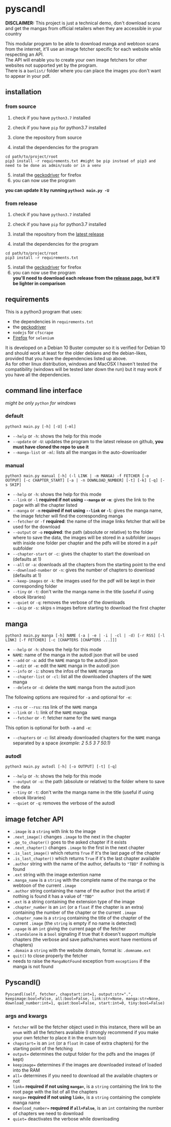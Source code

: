 # pyscandl
**DISCLAIMER:** This project is just a technical demo, don't download scans and get the mangas from official retailers when they are accessible in your country

This modular program to be able to download manga and webtoon scans from the internet, it'll use an image fetcher specific for each website while respecting an API.  
The API will enable you to create your own image fetchers for other websites not supported yet by the program.  
There is a `banlist/` folder where you can place the images you don't want to appear in your pdf.

## installation
### from source
1) check if you have `python3.7` installed

2) check if you have `pip` for python3.7 installed
3) clone the repository from source
4) install the dependencies for the program
```
cd path/to/project/root
pip3 install -r requirements.txt #might be pip instead of pip3 and need to be done as admin/sudo or in a venv
```
5) install the [geckodriver](https://github.com/mozilla/geckodriver/releases/latest) for firefox
6) you can now use the program

**you can update it by running `python3 main.py -U`**

### from release
1) check if you have `python3.7` installed

2) check if you have `pip` for python3.7 installed
3) install the repository from the [latest release](https://github.com/Ara0n/pyscandl/release/latest)
4) install the dependencies for the program
```
cd path/to/project/root
pip3 install -r requirements.txt
```
5) install the [geckodriver](https://github.com/mozilla/geckodriver/releases/latest) for firefox
6) you can now use the program  
**you'll need to download each release from the [release page](https://github.com/Ara0n/pyscandl/release), but it'll be lighter in comparison**

## requirements
This is a python3 program that uses:
- the dependencies in `requirements.txt`
- the [geckodriver](https://github.com/mozilla/geckodriver/releases/latest)
- `nodejs` for `cfscrape`
- [Firefox](https://www.mozilla.org/firefox/download/) for `selenium`

It is developed on a Debian 10 Buster computer so it is verified for Debian 10 and should work at least for the older debians and the debian-likes, provided that you have the dependencies listed up above.  
As for other linux distribution, windows and MacOSX I haven't tested the compatibility (windows will be tested later down the run) but it may work if you have all the dependencies.

## command line interface
*might be only `python` for windows*
### default
`python3 main.py [-h] [-U] [-ml]`

- `--help` or `-h`: shows the help for this mode
- `--update` or `-U`: updates the program to the latest release on github, **you must have cloned the repo to use it**
- `--manga-list` or `-ml`: lists all the mangas in the auto-downloader

### manual
`python3 main.py manual [-h] (-l LINK | -m MANGA) -f FETCHER [-o OUTPUT] [-c CHAPTER_START] [-a | -n DOWNLOAD_NUMBER] [-t] [-k] [-q] [-s SKIP]`

- `--help` or `-h`: shows the help for this mode
- `--link` or `-l` **required if not using `--manga` or `-m`**: gives the link to the page with all the chapter listed
- `--manga` or `-m` **required if not using `--link` or `-l`**: gives the manga name, the image fetcher will find the corresponding manga
- `--fetcher` or `-f` **required**: the name of the image links fetcher that will be used for the download
- `--output` or `-o` **required**: the path (absolute or relative) to the folder where to save the data, the images will be stored in a subfolder `images` with inside one folder per chapter and the pdfs will be stored in a `pdf` subfolder 
- `--chapter-start` or `-c`: gives the chapter to start the download on (defaults at 1)
- `--all` or `-a`: downloads all the chapters from the starting point to the end
- `--download-number` or `-n`: gives the number of chapters to download (defaults at 1)
- `--keep-images` or `-k`: the images used for the pdf will be kept in their corresponding folder
- `--tiny` or `-t`: don't write the manga name in the title (useful if using ebook libraries)
- `--quiet` or `-q`: removes the verbose of the downloads
- `--skip` or `-s`: skips `n` images before starting to download the first chapter

## manga
`python3 main.py manga [-h] NAME (-a | -e | -i | -cl | -d) [-r RSS] [-l LINK] [-f FETCHER] [-c [CHAPTERS [CHAPTERS ...]]]`

- `--help` or `-h`: shows the help for this mode
- `NAME`: name of the manga in the autodl json that will be used
- `--add` or `-a`: add the `NAME` manga to the autodl json
- `--edit` or `-e`: edit the `NAME` manga in the autodl json
- `--info` or `-i`: shows the infos of the `NAME` manga
- `--chapter-list` or `-cl`: list all the downloaded chapters of the `NAME` manga
- `--delete` or `-d`: delete the `NAME` manga from the autodl json

The following options are required for `-a` and optional for `-e`:
- `-rss` or `--rss`: rss link of the `NAME` manga
- `--link` or `-l`: link of the `NAME` manga
- `--fetcher` or `-f`: fetcher name for the `NAME` manga

This option is optional for both `-a` and `-e`:
- `--chapters` or `-c`: list already downloaded chapters for the `NAME` manga separated by a space *(example: 2 5.5 3 7 50.1)*

### autodl
`python3 main.py autodl [-h] [-o OUTPUT] [-t] [-q]`

- `--help` or `-h`: shows the help for this mode
- `--output` or `-o`: the path (absolute or relative) to the folder where to save the data
- `--tiny` or `-t`: don't write the manga name in the title (useful if using ebook libraries)
- `--quiet` or `-q`: removes the verbose of the autodl

## image fetcher API
- `.image` is a `string` with link to the image  
- `.next_image()` changes `.image` to the next in the chapter  
- `.go_to_chapter()` goes to the asked chapter if it exists
- `.next_chapter()` changes `.image` to the first in the next chapter
- `.is_last_image()` which returns `True` if it's the last page of the chapter
- `.is_last_chapter()` which returns `True` if it's the last chapter available 
- `.author` string with the name of the author, defaults to `"TBD"` if nothing is found
- `.ext` string with the image extention name
- `.manga_name` is a `string` with the complete name of the manga or the webtoon of the current `.image`
- `.author` string containing the name of the author (not the artist) if nothing is found it has a value of `"TBD"`
- `.ext` is a string containing the extension type of the image
- `.chapter_number` is an `int` (or a `float` if the chapter is an extra) containing the number of the chapter or the current `.image`
- `.chapter_name` is a `string` containing the title of the chapter of the current `.image` (the `string` is empty if no name is detected) 
- `.npage` is an `int` giving the current page of the fetcher
- `.standalone` is a `bool` signaling if true that it doesn't support multiple chapters (the verbose and save paths/names wont have mentions of chapters)
- `.domain` a `string` with the website domain, format is: `.domname.ext`
- `quit()` to close properly the fetcher
- needs to raise the `MangaNotFound` exception from `exceptions` if the manga is not found

## Pyscandl()
`Pyscandl(self, fetcher, chapstart:int=1, output:str=".", keepimage:bool=False, all:bool=False, link:str=None, manga:str=None, download_number:int=1, quiet:bool=False, start:int=0, tiny:bool=False)`

### args and kwargs
- `fetcher` will be the fetcher object used in this instance, there will be an `enum` with all the fetchers available (I strongly recommend if you make your own fetcher to place it in the enum too)
- `chapstart=` is an `int` (or a `float` in case of extra chapters) for the starting point of the fetching
- `output=` determines the output folder for the pdfs and the images (if kept)
- `keepimage=` determines if the images are downloaded instead of loaded into the RAM
- `all=` determines if you need to download all the available chapters or not
- `link=` **required if not using `manga=`**, is a `string` containing the link to the root page with the list of all the chapters
- `manga=` **required if not using `link=`**, is a `string` containing the complete manga name
- `download_number=` **required if `all=False`**, is an `int` containing the number of chapters we need to download
- `quiet=` deactivates the verbose while downloading

